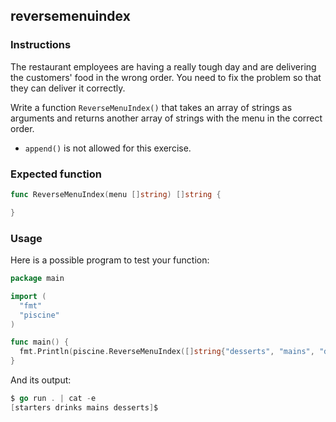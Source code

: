 ## reversemenuindex

### Instructions

The restaurant employees are having a really tough day and are delivering the customers' food in the wrong order. You need to fix the problem so that they can deliver it correctly.

Write a function `ReverseMenuIndex()` that takes an array of strings as arguments and returns another array of strings with the menu in the correct order.

- `append()` is not allowed for this exercise.

### Expected function

```go
func ReverseMenuIndex(menu []string) []string {

}
```

### Usage

Here is a possible program to test your function:

```go
package main

import (
  "fmt"
  "piscine"
)

func main() {
  fmt.Println(piscine.ReverseMenuIndex([]string{"desserts", "mains", "drinks", "starters"}))
}
```

And its output:

```go
$ go run . | cat -e
[starters drinks mains desserts]$
```
